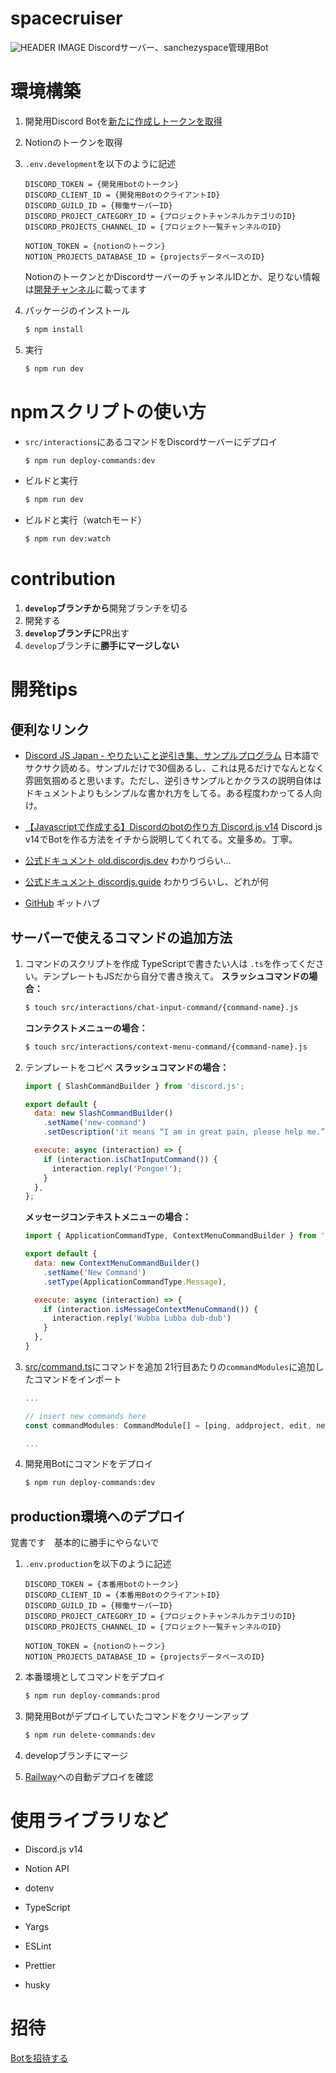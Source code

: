# spacecruiser
![HEADER IMAGE](https://static.wikia.nocookie.net/rickandmorty/images/1/17/Ricks_ship.PNG/revision/latest?cb=20160108071357)
Discordサーバー、sanchezyspace管理用Bot

# 環境構築
1. 開発用Discord Botを[新たに作成しトークンを取得](https://www.geeklibrary.jp/counter-attack/discord-js-bot/?nab=0)
2. Notionのトークンを取得
3. `.env.development`を以下のように記述
    ```
    DISCORD_TOKEN = {開発用botのトークン}
    DISCORD_CLIENT_ID = {開発用BotのクライアントID}
    DISCORD_GUILD_ID = {稼働サーバーID}
    DISCORD_PROJECT_CATEGORY_ID = {プロジェクトチャンネルカテゴリのID}
    DISCORD_PROJECTS_CHANNEL_ID = {プロジェクト一覧チャンネルのID}

    NOTION_TOKEN = {notionのトークン}
    NOTION_PROJECTS_DATABASE_ID = {projectsデータベースのID}
    ```
    NotionのトークンとかDiscordサーバーのチャンネルIDとか、足りない情報は[開発チャンネル](https://discord.com/channels/1111117517281312827/1114946016681152663/1123150198907093105)に載ってます

4. パッケージのインストール
    ```sh
    $ npm install
    ```

5. 実行
    ```sh
    $ npm run dev
    ```

# npmスクリプトの使い方
- `src/interactions`にあるコマンドをDiscordサーバーにデプロイ
  ```sh
  $ npm run deploy-commands:dev 
  ```
- ビルドと実行
  ```sh
  $ npm run dev
  ```
- ビルドと実行（watchモード）
  ```sh
  $ npm run dev:watch
  ```

# contribution
1. **`develop`ブランチから**開発ブランチを切る
2. 開発する
3. **`develop`ブランチに**PR出す
4. `develop`ブランチに**勝手にマージしない**

# 開発tips

## 便利なリンク
- [Discord JS Japan - やりたいこと逆引き集、サンプルプログラム](https://scrapbox.io/discordjs-japan/%E3%82%84%E3%82%8A%E3%81%9F%E3%81%84%E3%81%93%E3%81%A8%E9%80%86%E5%BC%95%E3%81%8D%E9%9B%86)
  日本語でサクサク読める。サンプルだけで30個あるし、これは見るだけでなんとなく雰囲気掴めると思います。ただし、逆引きサンプルとかクラスの説明自体はドキュメントよりもシンプルな書かれ方をしてる。ある程度わかってる人向け。
- [【Javascriptで作成する】Discordのbotの作り方 Discord.js v14](https://www.geeklibrary.jp/counter-attack/discord-js-bot/?nab=0)
  Discord.js v14でBotを作る方法をイチから説明してくれてる。文量多め。丁寧。

- [公式ドキュメント old.discordjs.dev](https://old.discordjs.dev/#/docs/discord.js/main/general/welcome)
  わかりづらい...
- [公式ドキュメント discordjs.guide](https://discordjs.guide/)
  わかりづらいし、どれが何
- [GitHub](https://github.com/discordjs/discord.js)
  ギットハブ

## サーバーで使えるコマンドの追加方法
1. コマンドのスクリプトを作成
    TypeScriptで書きたい人は `.ts`を作ってください。テンプレートもJSだから自分で書き換えて。
    **スラッシュコマンドの場合：**
    ```sh
    $ touch src/interactions/chat-input-command/{command-name}.js
    ```
    **コンテクストメニューの場合：**
    ```sh
    $ touch src/interactions/context-menu-command/{command-name}.js
    ```
2. テンプレートをコピペ
   **スラッシュコマンドの場合：**
    ```javascript
    import { SlashCommandBuilder } from 'discord.js';

    export default {
      data: new SlashCommandBuilder()
        .setName('new-command')
        .setDescription('it means “I am in great pain, please help me.”'),

      execute: async (interaction) => {
        if (interaction.isChatInputCommand()) {
          interaction.reply('Pongoe!');
        }
      },
    };
    ```

    **メッセージコンテキストメニューの場合：**
    ```javascript
    import { ApplicationCommandType, ContextMenuCommandBuilder } from 'discord.js'

    export default {
      data: new ContextMenuCommandBuilder()
        .setName('New Command')
        .setType(ApplicationCommandType.Message),

      execute: async (interaction) => {
        if (interaction.isMessageContextMenuCommand()) {
          interaction.reply('Wubba Lubba dub-dub')
        }
      },
    }
    ```
3. [src/command.ts](src/command.ts)にコマンドを追加
    21行目あたりの`commandModules`に追加したコマンドをインポート
    ```typescript
    ...

    // insert new commands here
    const commandModules: CommandModule[] = [ping, addproject, edit, newCommand]
    
    ...
    ```
4. 開発用Botにコマンドをデプロイ
    ```sh
    $ npm run deploy-commands:dev
    ```

## production環境へのデプロイ

覚書です　基本的に勝手にやらないで
1. `.env.production`を以下のように記述
    ```
    DISCORD_TOKEN = {本番用botのトークン}
    DISCORD_CLIENT_ID = {本番用BotのクライアントID}
    DISCORD_GUILD_ID = {稼働サーバーID}
    DISCORD_PROJECT_CATEGORY_ID = {プロジェクトチャンネルカテゴリのID}
    DISCORD_PROJECTS_CHANNEL_ID = {プロジェクト一覧チャンネルのID}

    NOTION_TOKEN = {notionのトークン}
    NOTION_PROJECTS_DATABASE_ID = {projectsデータベースのID}
    ```

2. 本番環境としてコマンドをデプロイ
    ```sh
    $ npm run deploy-commands:prod
    ```
3. 開発用Botがデプロイしていたコマンドをクリーンアップ
    ```sh
    $ npm run delete-commands:dev
    ```
4. developブランチにマージ
5. [Railway](https://railway.app/project/3a862890-c117-4016-b1ff-688753a9f711/service/49ebe294-7b32-4a4e-b577-3a5d8b98ee3f)への自動デプロイを確認
   

# 使用ライブラリなど
- Discord.js v14
- Notion API
- dotenv
- TypeScript
- Yargs

- ESLint
- Prettier
- husky
# 招待
[Botを招待する](https://discord.com/api/oauth2/authorize?client_id=1116186393392193627&permissions=8&scope=bot)